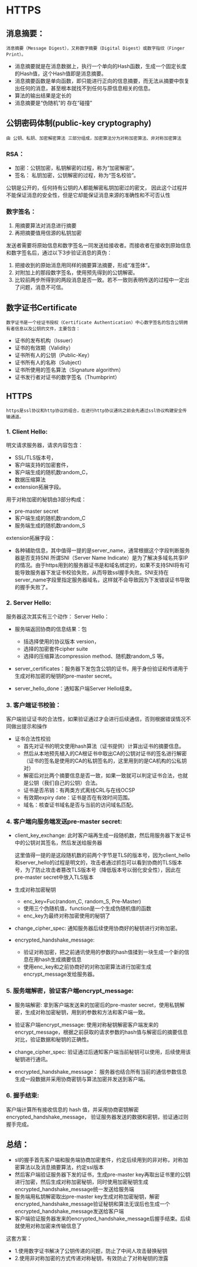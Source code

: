 # HTTPS


## 消息摘要：
    消息摘要（Message Digest），又称数字摘要（Digital Digest）或数字指纹（Finger Print）。
    
- 消息摘要就是在消息数据上，执行一个单向的Hash函数，生成一个固定长度的Hash值，这个Hash值即是消息摘要。
- 消息摘要函数是单向函数，即只能进行正向的信息摘要，而无法从摘要中恢复出任何的消息，甚至根本就找不到任何与原信息相关的信息。
- 算法的输出结果是定长的
- 消息摘要是“伪随机”的
存在“碰撞”


## 公钥密码体制(public-key cryptography)
    由 公钥、私钥、加密解密算法 三部分组成，加密算法分为对称加密算法、非对称加密算法

### RSA：
- 加密：公钥加密，私钥解密的过程，称为“加密解密”。
- 签名： 私钥加密，公钥解密的过程，称为“签名校验”。

公钥是公开的，任何持有公钥的人都能解密私钥加密过的密文，
因此这个过程并不能保证消息的安全性，但是它却能保证消息来源的准确性和不可否认性



### 数字签名：
1. 用摘要算法对消息进行摘要
2. 再把摘要值用信源的私钥加密

发送者需要将原始信息和数字签名一同发送给接收者。而接收者在接收到原始信息和数字签名后，通过以下3步验证消息的真伪：

1. 把接收到的原始消息用同样的摘要算法摘要，形成“准签体”。
2. 对附加上的那段数字签名，使用预先得到的公钥解密。
3. 比较前两步所得到的两段消息是否一致。若不一致则表明传送的过程中一定出了问题，消息不可信。



## 数字证书Certificate
    数字证书是一个经证书授权（Certificate Authentication）中心数字签名的包含公钥拥有者信息以及公钥的文件，主要包含：
- 证书的发布机构（Issuer）
- 证书的有效期（Validity）
- 证书所有人的公钥（Public-Key）
- 证书所有人的名称（Subject）
- 证书所使用的签名算法（Signature algorithm）
- 证书发行者对证书的数字签名（Thumbprint）


## HTTPS
    https是ssl协议和http协议的组合，在进行http协议通讯之前会先通过ssl协议构建安全传输通道。

### 1. Client Hello:
明文请求服务器，请求内容包含：
- SSL/TLS版本号，
- 客户端支持的加密套件，
- 客户端生成的随机数random_C，
- 数据压缩算法
- extension拓展字段。

用于对称加密的秘钥由3部分构成：
- pre-master secret
- 客户端生成的随机数random_C
- 服务端生成的随机数random_S
    
    
extension拓展字段：
- 各种辅助信息，其中值得一提的是server_name，通常根据这个字段判断服务器是否支持SNI
    所谓SNI（Server Name Indicate）是为了解决多域名共享IP的情况。由于https用到的服务器证书是和域名绑定的，如果不支持SNI将有可能导致服务器下发证书校验失败，从而导致ssl握手失败。SNI支持在server_name字段里指定服务器域名，这样就不会导致因为下发错误证书导致的握手失败了。

### 2. Server Hello:
服务器这次其实有三个动作：
Server Hello：
- 服务端返回协商的信息结果：包
    - 括选择使用的协议版本 version，
    - 选择的加密套件cipher suite
    - 选择的压缩算法compression method、随机数random_S 等。
     
- server_certificates：服务器下发包含公钥的证书，用于身份验证和传递用于生成对称加密的秘钥的pre-master secret。
- server_hello_done：通知客户端Server Hello结束。

### 3. 客户端证书校验：
客户端验证证书的合法性，如果验证通过才会进行后续通信，否则根据错误情况不同做出提示和操作

- 证书合法性校验
    - 首先对证书的明文使用hash算法（证书提供）计算出证书的摘要信息。
    - 然后从本地预先植入的CA根证书中取出CA的公钥对证书的签名进行解密（证书的签名是使用的CA的私钥签名的，这里用到的是CA机构的公私钥对）
    - 解密后对比两个摘要信息是否一致，如果一致就可以判定证书合法，也就是公钥（我们自己的公钥）合法。
    - 证书是否吊销：有两类方式离线CRL与在线OCSP
    - 有效期expiry date：证书是否在有效时间范围。
    - 域名：核查证书域名是否与当前的访问域名匹配。

### 4. 客户端向服务端发送pre-master secret:
- client_key_exchange: 此时客户端再生成一段随机数，然后用服务器下发证书中的公钥对其签名，然后发送给服务器
    
    这里值得一提的是这段随机数的前两个字节是TLS的版本号，因为client_hello和server_hello的过程是明文的，攻击者通过抓包可以看到协商的TLS版本号，为了防止攻击者篡改TLS版本号（降低版本号以弱化安全性），因此在pre-master secret中放入TLS版本

- 生成对称加密秘钥
    - enc_key=Fuc(random_C, random_S, Pre-Master)
    - 使用三个伪随机值，function是一个生成伪随机值的函数
    - enc_key为最终对称加密使用的秘钥了

- change_cipher_spec: 通知服务器后续使用协商好的秘钥进行对称加密。

- encrypted_handshake_message: 
    
    - 验证对称加密，把之前通讯使用的参数的hash值揉到一块生成一个新的信息在用hash生成摘要信息
    - 使用enc_key和之前协商好的对称加密算法进行加密生成encrypt_message发给服务器。

### 5. 服务端解密，验证客户端encrypt_message:
- 服务端解密:
    拿到客户端发送来的加密后的pre-master secret，使用私钥解密，生成对称加密秘钥，用到的参数和方法和客户端一致。

- 验证客户端encrypt_message:
    使用对称秘钥解密客户端发来的encrypt_message，根据之前获取的请求参数的hash值与解密后的摘要信息对比，验证数据和秘钥的正确性。

- change_cipher_spec:
    验证通过后通知客户端当前秘钥可以使用，后续使用该秘钥进行通讯。

- encrypted_handshake_message：
    服务器也结合所有当前的通信参数信息生成一段数据并采用协商密钥与算法加密并发送到客户端。

### 6. 握手结束:
客户端计算所有接收信息的 hash 值，并采用协商密钥解密 encrypted_handshake_message，
验证服务器发送的数据和密钥，验证通过则握手完成。


## 总结：
- sl的握手首先客户端和服务端协商加密套件，约定后续用到的非对称，对称加密算法以及消息摘要算法，约定ssl版本
- 然后客户端验证服务器下发的证书，生成pre-master key再取出证书里的公钥进行加密，然后生成对称加密秘钥，同时使用加密秘钥生成encrypted_handshake_message统一发送给服务端
- 服务端用私钥解密取出pre-master key生成对称加密秘钥，解密encrypted_handshake_message验证秘钥和算法无误后也生成一个encrypted_handshake_message发送给客户端
- 客户端验证服务器发来的encrypted_handshake_message后握手结束。后续就使用对称加密来传输信息了

这套方案：
- 1.使用数字证书解决了公钥传递的问题，防止了中间人攻击替换秘钥
- 2.使用非对称加密的方式传递对称秘钥，有效防止了对称秘钥的泄露
